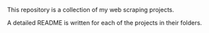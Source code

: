 This repository is a collection of my web scraping projects.

A detailed README is written for each of the projects in their folders.